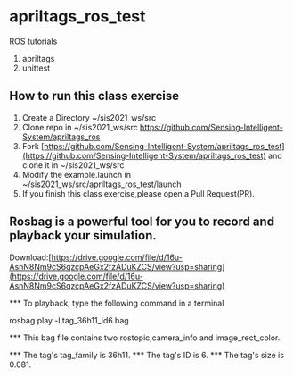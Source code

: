 # apriltags_ros_test
ROS tutorials

1. apriltags
2. unittest

## How to run this class exercise

1. Create a Directory ~/sis2021_ws/src
2. Clone repo in ~/sis2021_ws/src https://github.com/Sensing-Intelligent-System/apriltags_ros
3. Fork [https://github.com/Sensing-Intelligent-System/apriltags_ros_test](https://github.com/Sensing-Intelligent-System/apriltags_ros_test) and clone it in ~/sis2021_ws/src
4. Modify the example.launch in ~/sis2021_ws/src/apriltags_ros_test/launch
5. If you finish this class exercise,please open a Pull Request(PR).

## Rosbag is a powerful tool for you to record and playback your simulation.

Download:[https://drive.google.com/file/d/16u-AsnN8Nm9cS6qzcpAeGx2fzADuKZCS/view?usp=sharing](https://drive.google.com/file/d/16u-AsnN8Nm9cS6qzcpAeGx2fzADuKZCS/view?usp=sharing)

*** To playback, type the following command in a terminal

rosbag play -l tag_36h11_id6.bag

*** This bag file contains two rostopic,camera_info and image_rect_color.

*** The tag's tag_family is 36h11.
*** The tag's ID is 6.
*** The tag's size is 0.081.
